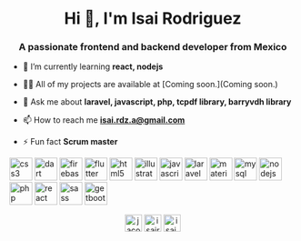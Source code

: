 <h1 align="center">Hi 👋, I'm Isai Rodriguez</h1>
<h3 align="center">A passionate frontend and backend developer from Mexico</h3>

- 🌱 I’m currently learning **react, nodejs**

- 👨‍💻 All of my projects are available at [Coming soon.](Coming soon.)

- 💬 Ask me about **laravel, javascript, php, tcpdf library, barryvdh library**

- 📫 How to reach me **isai.rdz.a@gmail.com**

- ⚡ Fun fact **Scrum master**

<p align="left">
<img src="https://devicons.github.io/devicon/devicon.git/icons/css3/css3-original-wordmark.svg" alt="css3" width="40" height="40"/> <img src="https://www.vectorlogo.zone/logos/dartlang/dartlang-icon.svg" alt="dart" width="40" height="40"/>
<img src="https://www.vectorlogo.zone/logos/firebase/firebase-icon.svg" alt="firebase" width="40" height="40"/>
<img src="https://www.vectorlogo.zone/logos/flutterio/flutterio-icon.svg" alt="flutter" width="40" height="40"/> <img src="https://devicons.github.io/devicon/devicon.git/icons/html5/html5-original-wordmark.svg" alt="html5" width="40" height="40"/> <img src="https://www.vectorlogo.zone/logos/adobe_illustrator/adobe_illustrator-icon.svg" alt="illustrator" width="40" height="40"/>
  <img src="https://devicons.github.io/devicon/devicon.git/icons/javascript/javascript-original.svg" alt="javascript" width="40" height="40"/>
  <img src="https://www.vectorlogo.zone/logos/laravel/laravel-icon.svg" alt="laravel" width="40" height="40"/>
  <img src="https://raw.githubusercontent.com/prplx/svg-logos/5585531d45d294869c4eaab4d7cf2e9c167710a9/svg/materialize.svg" alt="materialize" width="40" height="40"/>
  <img src="https://www.vectorlogo.zone/logos/mysql/mysql-ar21.svg" alt="mysql" width="40" height="40"/>
  <img src="https://www.vectorlogo.zone/logos/nodejs/nodejs-icon.svg" alt="nodejs" width="40" height="40"/>
  <img src="https://www.vectorlogo.zone/logos/php/php-icon.svg" alt="php" width="40" height="40"/> 
  <img src="https://www.vectorlogo.zone/logos/reactjs/reactjs-icon.svg" alt="react" width="40" height="40"/>
  <img src="https://www.vectorlogo.zone/logos/sass-lang/sass-lang-icon.svg" alt="sass" width="40" height="40"/>
  <img src="https://www.vectorlogo.zone/logos/getbootstrap/getbootstrap-icon.svg" alt="getbootstrap" width="40" height="40"/>
</p>

<p align="center">
<a href="https://stackoverflow.com/users/jacob isai rodriguez" target="blank"><img align="center" src="https://cdn.jsdelivr.net/npm/simple-icons@3.0.1/icons/stackoverflow.svg" alt="jacob isai rodriguez" height="30" width="30" /></a>
<a href="https://fb.com/isairo.odriguez" target="blank"><img align="center" src="https://cdn.jsdelivr.net/npm/simple-icons@3.0.1/icons/facebook.svg" alt="isairo.odriguez" height="30" width="30" /></a>
<a href="https://instagram.com/isai.imfree" target="blank"><img align="center" src="https://cdn.jsdelivr.net/npm/simple-icons@3.0.1/icons/instagram.svg" alt="isai.imfree" height="30" width="30" /></a>
</p>
